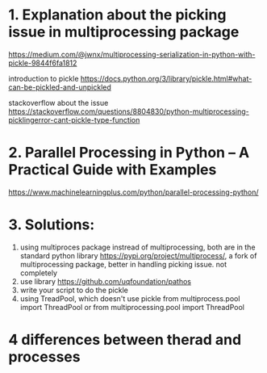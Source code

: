 
# 1. Explanation about the picking issue in multiprocessing package
https://medium.com/@jwnx/multiprocessing-serialization-in-python-with-pickle-9844f6fa1812

introduction to pickle
https://docs.python.org/3/library/pickle.html#what-can-be-pickled-and-unpickled

stackoverflow about the issue
https://stackoverflow.com/questions/8804830/python-multiprocessing-picklingerror-cant-pickle-type-function

# 2. Parallel Processing in Python – A Practical Guide with Examples
https://www.machinelearningplus.com/python/parallel-processing-python/

# 3. Solutions:
1. using multiproces package instread of multiprocessing, both are in the standard python library
https://pypi.org/project/multiprocess/, a fork of multiprocessing package, better in handling picking issue. not completely
2. use library https://github.com/uqfoundation/pathos
3. write your script to do the pickle 
4. using TreadPool, which doesn't use pickle
from multiprocess.pool import ThreadPool
or 
from multiprocessing.pool import ThreadPool


# 4 differences between therad and processes


